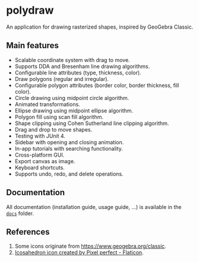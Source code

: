 # polydraw

An application for drawing rasterized shapes, inspired by GeoGebra Classic.

## Main features

- Scalable coordinate system with drag to move.
- Supports DDA and Bresenham line drawing algorithms.
- Configurable line attributes (type, thickness, color).
- Draw polygons (regular and irregular).
- Configurable polygon attributes (border color, border thickness, fill color).
- Circle drawing using midpoint circle algorithm.
- Animated transformations.
- Ellipse drawing using midpoint ellipse algorithm.
- Polygon fill using scan fill algorithm.
- Shape clipping using Cohen Sutherland line clipping algorithm.
- Drag and drop to move shapes.
- Testing with JUnit 4.
- Sidebar with opening and closing animation.
- In-app tutorials with searching functionality.
- Cross-platform GUI.
- Export canvas as image.
- Keyboard shortcuts.
- Supports undo, redo, and delete operations.

## Documentation

All documentation (installation guide, usage guide, ...) is available in the [`docs`](docs) folder.

## References

1. Some icons originate from https://www.geogebra.org/classic.
2. <a href="https://www.flaticon.com/free-icons/icosahedron" title="icosahedron icons">Icosahedron icon created by Pixel perfect - Flaticon</a>.